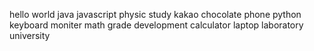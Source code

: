 hello
world
java
javascript
physic
study
kakao
chocolate
phone
python
keyboard
moniter
math
grade
development
calculator
laptop
laboratory
university